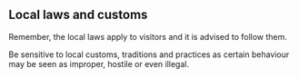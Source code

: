 ## Local laws and customs

Remember, the local laws apply to visitors and it is advised to follow them.

Be sensitive to local customs, traditions and practices as certain behaviour may be seen as improper, hostile or even illegal.